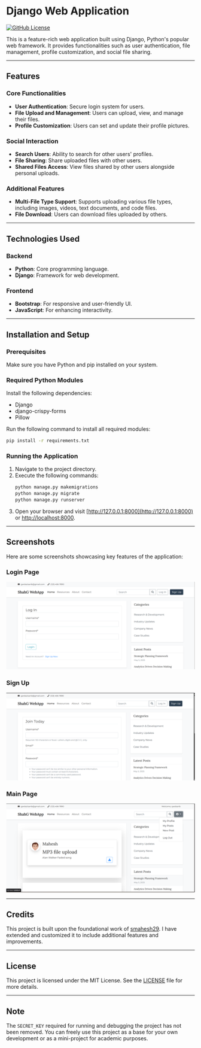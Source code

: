 # Django Web Application

[![GitHub License](https://img.shields.io/github/license/smahesh29/Django-WebApp)](LICENSE)

This is a feature-rich web application built using Django, Python's popular web framework. It provides functionalities such as user authentication, file management, profile customization, and social file sharing.

---

## Features

### Core Functionalities
- **User Authentication**: Secure login system for users.
- **File Upload and Management**: Users can upload, view, and manage their files.
- **Profile Customization**: Users can set and update their profile pictures.

### Social Interaction
- **Search Users**: Ability to search for other users' profiles.
- **File Sharing**: Share uploaded files with other users.
- **Shared Files Access**: View files shared by other users alongside personal uploads.

### Additional Features
- **Multi-File Type Support**: Supports uploading various file types, including images, videos, text documents, and code files.
- **File Download**: Users can download files uploaded by others.

---

## Technologies Used

### Backend
- **Python**: Core programming language.
- **Django**: Framework for web development.

### Frontend
- **Bootstrap**: For responsive and user-friendly UI.
- **JavaScript**: For enhancing interactivity.

---

## Installation and Setup

### Prerequisites
Make sure you have Python and pip installed on your system.

### Required Python Modules
Install the following dependencies:
- Django
- django-crispy-forms
- Pillow

Run the following command to install all required modules:
```bash
pip install -r requirements.txt
```

### Running the Application
1. Navigate to the project directory.
2. Execute the following commands:
   ```bash
   python manage.py makemigrations
   python manage.py migrate
   python manage.py runserver
   ```
3. Open your browser and visit [http://127.0.0.1:8000](http://127.0.0.1:8000) or [http://localhost:8000](http://localhost:8000).

---

## Screenshots

Here are some screenshots showcasing key features of the application:

### Login Page
![Login Page](Screenshots/Image-2.png)

### Sign Up
![Sign Up](Screenshots/Image-3.png)

### Main Page
![Main Page](Screenshots/Image1.png)


---

## Credits
This project is built upon the foundational work of [smahesh29](https://github.com/smahesh29/Django-WebApp). I have extended and customized it to include additional features and improvements.

---

## License
This project is licensed under the MIT License. See the [LICENSE](LICENSE) file for more details.

---

## Note
The `SECRET_KEY` required for running and debugging the project has not been removed. You can freely use this project as a base for your own development or as a mini-project for academic purposes.
